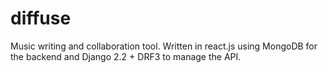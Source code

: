 # diffuse
Music writing and collaboration tool. Written in react.js using MongoDB for the backend and Django 2.2 + DRF3 to manage the API.
